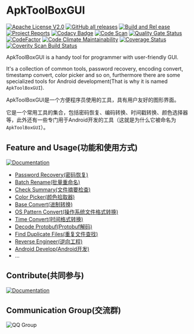 # ApkToolBoxGUI

[![Apache License V2.0](https://img.shields.io/badge/license-Apache%202-green)](http://www.apache.org/licenses/LICENSE-2.0)
[![GitHub all releases](https://img.shields.io/github/downloads/jiangxincode/ApkToolBoxGUI/total)](https://github.com/jiangxincode/ApkToolBoxGUI/releases)
[![Build and Rel
ease](https://github.com/jiangxincode/ApkToolBoxGUI/actions/workflows/BuildAndRelease.yml/badge.svg)](https://github.com/jiangxincode/ApkToolBoxGUI/actions/workflows/BuildAndRelease.yml)
[![Project Reports](https://img.shields.io/badge/ApkToolBoxGUI-Reports-green.svg)](https://jiangxincode.github.io/ApkToolBoxGUI/project-reports.html)
[![Codacy Badge](https://app.codacy.com/project/badge/Grade/dab038ef9ed04bf1b73bd0031422b814)](https://app.codacy.com/gh/jiangxincode/ApkToolBoxGUI/dashboard?utm_source=gh&utm_medium=referral&utm_content=&utm_campaign=Badge_grade)
[![Code Scan](https://img.shields.io/badge/Github-CodeScan-green)](https://github.com/jiangxincode/ApkToolBoxGUI/security/code-scanning)
[![Quality Gate Status](https://sonarcloud.io/api/project_badges/measure?project=jiangxincode_ApkToolBoxGUI&metric=alert_status)](https://sonarcloud.io/dashboard?id=jiangxincode_ApkToolBoxGUI)
[![CodeFactor](https://www.codefactor.io/repository/github/jiangxincode/apktoolboxgui/badge)](https://www.codefactor.io/repository/github/jiangxincode/apktoolboxgui)
[![Code Climate Maintainability](https://api.codeclimate.com/v1/badges/fb8d289a4b0ee14f9d8b/maintainability)](https://codeclimate.com/github/jiangxincode/ApkToolBoxGUI/maintainability)
[![Coverage Status](https://coveralls.io/repos/github/jiangxincode/ApkToolBoxGUI/badge.svg?branch=master)](https://coveralls.io/github/jiangxincode/ApkToolBoxGUI?branch=master)
[![Coverity Scan Build Status](https://scan.coverity.com/projects/19016/badge.svg)](https://scan.coverity.com/projects/jiangxincode-apktoolboxgui)

ApkToolBoxGUI is a handy tool for programmer with user-friendly GUI. 

It's a collection of common tools, password recovery, encoding convert, timestamp convert, color picker and so on, furthermore there are some specialized tools for Android development(That is why it is named `ApkToolBoxGUI`).

ApkToolBoxGUI是一个方便程序员使用的工具，具有用户友好的图形界面。

它是一个常用工具的集合，包括密码恢复、编码转换、时间戳转换、颜色选择器等，此外还有一些专门用于Android开发的工具（这就是为什么它被命名为`ApkToolBoxGUI`）。

## Feature and Usage(功能和使用方式)

[![Documentation](https://img.shields.io/badge/Documentation-文档-green.svg)](https://jiangxincode.github.io/ApkToolBoxGUI)

* [Password Recovery(密码恢复)](https://jiangxincode.github.io/ApkToolBoxGUI/features/recovery_file_password.html)
* [Batch Rename(批量重命名)](https://jiangxincode.github.io/ApkToolBoxGUI/features/batch_rename.html)
* [Check Summary(文件摘要检查)](https://jiangxincode.github.io/ApkToolBoxGUI/features/check_summary.html)
* [Color Picker(颜色拾取器)](https://jiangxincode.github.io/ApkToolBoxGUI/features/color_picker.html)
* [Base Convert(进制转换)](https://jiangxincode.github.io/ApkToolBoxGUI/features/convert_base.html)
* [OS Pattern Convert(操作系统文件格式转换)](https://jiangxincode.github.io/ApkToolBoxGUI/features/convert_os_pattern.html)
* [Time Convert(时间格式转换)](https://jiangxincode.github.io/ApkToolBoxGUI/features/convert_time_format.html)
* [Decode Protobuf(Protobuf解码)](https://jiangxincode.github.io/ApkToolBoxGUI/features/decode_protobuf.html)
* [Find Duplicate Files(重复文件查找)](https://jiangxincode.github.io/ApkToolBoxGUI/features/find_duplicate_files.html)
* [Reverse Engineer(逆向工程)](https://jiangxincode.github.io/ApkToolBoxGUI/features/reverse_engineer.html)
* [Android Develop(Android开发)](https://jiangxincode.github.io/ApkToolBoxGUI/features/android_i18n_operation.html)
* ...

## Contribute(共同参与)

[![Documentation](https://img.shields.io/badge/Contribute-共同参与-green.svg)](https://jiangxincode.github.io/ApkToolBoxGUI/contribute/how_to_contribute.html)

## Communication Group(交流群)

![QQ Group](https://raw.githubusercontent.com/wiki/jiangxincode/ApkToolBoxGUI/QQ_Group.png)
